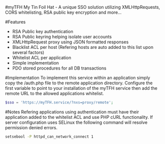 #myTFH
My Tin Foil Hat - A unique SSO solution utilizing XMLHttpRequests, CORS
whitelisting, RSA public key encryption and more...

#Features
* RSA Public key authentication
* RSA Public keyring helping isolate user accounts
* XMLHttpRequest proxy using JSON formatted responses
* Blacklist ACL per host (Refering hosts are auto added to this list upon several factors)
* Whitelist ACL per application
* Simple implementation
* PDO stored procedures for all DB transactions

#Implementation
To implement this service within an application simply copy the /auth.php file
to the remote application directory. Configure the first variable to point to
your installation of the myTFH service then add the remote URL to the allowed
applications whitelist.

```php
$sso = 'https://myTFH.service/?nxs=proxy/remote';
```

#Notes
Refering applications using authentication must have their application added to
the whitelist ACL and use PHP cURL functionality. If server configuration uses
SELinux the following command will resolve permission denied errors.
```sh
setsebool -P httpd_can_network_connect 1
```
